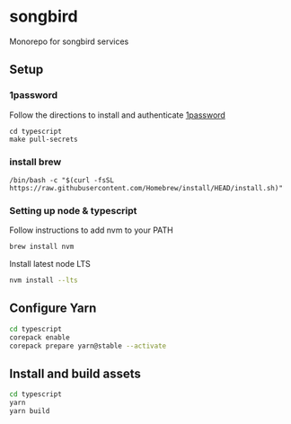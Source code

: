 # songbird

Monorepo for songbird services

## Setup

### 1password

Follow the directions to install and authenticate [1password](https://developer.1password.com/docs/cli/get-started/#install)

```
cd typescript
make pull-secrets
```

### install brew

`/bin/bash -c "$(curl -fsSL https://raw.githubusercontent.com/Homebrew/install/HEAD/install.sh)"`

### Setting up node & typescript

Follow instructions to add nvm to your PATH

```bash
brew install nvm
```

Install latest node LTS

```bash
nvm install --lts
```

## Configure Yarn

```bash
cd typescript
corepack enable
corepack prepare yarn@stable --activate
```

## Install and build assets

```bash
cd typescript
yarn
yarn build
```
